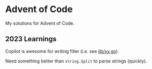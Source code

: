 # Advent of Code

My solutions for Advent of Code.

## 2023 Learnings

Copilot is awesome for writing filler (i.e. see [lib/xy.go](lib/xy.go)).

Need something better than `string.Split` to parse strings (quickly).
